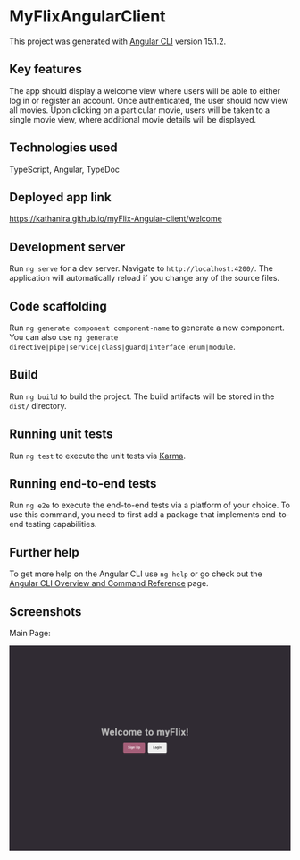 # MyFlixAngularClient

This project was generated with [Angular CLI](https://github.com/angular/angular-cli) version 15.1.2.

## Key features

The app should display a welcome view where users will be able to either log in or register an account.
Once authenticated, the user should now view all movies.
Upon clicking on a particular movie, users will be taken to a single movie view, where additional movie details will be displayed.

## Technologies used

TypeScript, Angular, TypeDoc

## Deployed app link
https://kathanira.github.io/myFlix-Angular-client/welcome

## Development server

Run `ng serve` for a dev server. Navigate to `http://localhost:4200/`. The application will automatically reload if you change any of the source files.

## Code scaffolding

Run `ng generate component component-name` to generate a new component. You can also use `ng generate directive|pipe|service|class|guard|interface|enum|module`.

## Build

Run `ng build` to build the project. The build artifacts will be stored in the `dist/` directory.

## Running unit tests

Run `ng test` to execute the unit tests via [Karma](https://karma-runner.github.io).

## Running end-to-end tests

Run `ng e2e` to execute the end-to-end tests via a platform of your choice. To use this command, you need to first add a package that implements end-to-end testing capabilities.

## Further help

To get more help on the Angular CLI use `ng help` or go check out the [Angular CLI Overview and Command Reference](https://angular.io/cli) page.

## Screenshots
Main Page:

 ![Screenshot1](img/Screenshot1.png)
